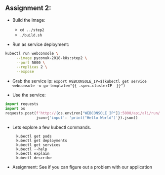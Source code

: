 Assignment 2:
-------------

* Build the image:

   * `cd ../step2`
   * `./build.sh`

* Run as service deployment: 

```bash
kubectl run webconsole \
     --image pyconuk-2018-k8s:step2 \
     --port 5000 \
     --replicas 2 \
     --expose
```

* Grab the service ip: 
   `export WEBCONSOLE_IP=$(kubectl get service webconsole -o go-template="{{ .spec.clusterIP  }}")`
   
* Use the service:

```python
import requests
import os
requests.post(f'http://{os.environ["WEBCONSOLE_IP"]}:5000/api/ali/run/',
              json={'input': 'print("Hello World")'}).json()
```

* Lets explore a few kubectl commands.

```
     kubectl get pods
     kubectl get deployments
     kubectl get services
     kubectl --help
     kubectl explain
     kubectl describe
```
    
* Assignment: See if you can figure out a problem with our application

